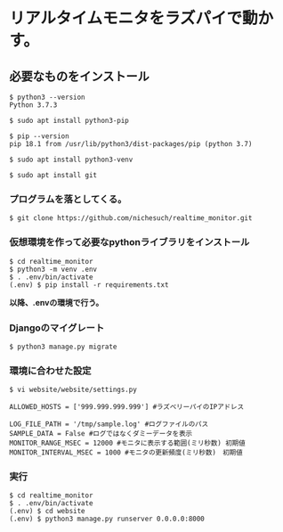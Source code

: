 # リアルタイムモニタをラズパイで動かす。

## 必要なものをインストール
```
$ python3 --version
Python 3.7.3

$ sudo apt install python3-pip

$ pip --version
pip 18.1 from /usr/lib/python3/dist-packages/pip (python 3.7)

$ sudo apt install python3-venv

$ sudo apt install git
```

### プログラムを落としてくる。
```
$ git clone https://github.com/nichesuch/realtime_monitor.git
```

### 仮想環境を作って必要なpythonライブラリをインストール
```
$ cd realtime_monitor
$ python3 -m venv .env
$ . .env/bin/activate
(.env) $ pip install -r requirements.txt
```
**以降、.envの環境で行う。**

### Djangoのマイグレート
```
$ python3 manage.py migrate
```

### 環境に合わせた設定
```
$ vi website/website/settings.py

ALLOWED_HOSTS = ['999.999.999.999'] #ラズベリーパイのIPアドレス

LOG_FILE_PATH = '/tmp/sample.log' #ログファイルのパス
SAMPLE_DATA = False #ログではなくダミーデータを表示
MONITOR_RANGE_MSEC = 12000 #モニタに表示する範囲(ミリ秒数) 初期値
MONITOR_INTERVAL_MSEC = 1000 #モニタの更新頻度(ミリ秒数)　初期値
```

### 実行
```
$ cd realtime_monitor
$ . .env/bin/activate
(.env) $ cd website
(.env) $ python3 manage.py runserver 0.0.0.0:8000
```
